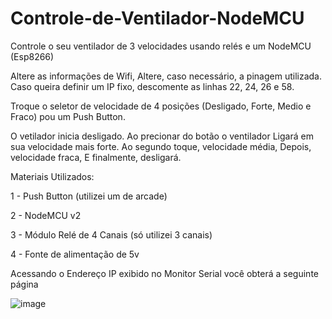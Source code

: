 # Controle-de-Ventilador-NodeMCU
Controle o seu ventilador de 3 velocidades usando relés e um NodeMCU (Esp8266)

Altere as informações de Wifi, Altere, caso necessário, a pinagem utilizada.
Caso queira definir um IP fixo, descomente as linhas 22, 24, 26 e 58.

Troque o seletor de velocidade de 4 posições (Desligado, Forte, Medio e Fraco) pou um Push Button.

O vetilador inicia desligado. Ao precionar do botão o ventilador Ligará em sua velocidade mais forte. Ao segundo toque, velocidade média, Depois, velocidade fraca, E finalmente, desligará.

Materiais Utilizados:

1 - Push Button (utilizei um de arcade)

2 - NodeMCU v2

3 - Módulo Relé de 4 Canais (só utilizei 3 canais)

4 - Fonte de alimentação de 5v

Acessando o Endereço IP exibido no Monitor Serial você obterá a seguinte página

![image](https://github.com/user-attachments/assets/aa7f5a78-afff-4608-85b3-63b9bf1f7ac7)
